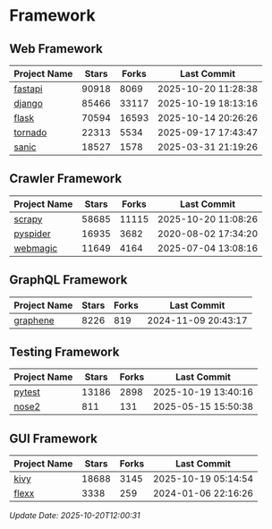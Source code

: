 # Framework

## Web Framework
| Project Name | Stars | Forks | Last Commit |
| ------------ | ----- | ----- | ----------- |
| [fastapi](https://github.com/fastapi/fastapi) | 90918 | 8069 | 2025-10-20 11:28:38 |
| [django](https://github.com/django/django) | 85466 | 33117 | 2025-10-19 18:13:16 |
| [flask](https://github.com/pallets/flask) | 70594 | 16593 | 2025-10-14 20:26:26 |
| [tornado](https://github.com/tornadoweb/tornado) | 22313 | 5534 | 2025-09-17 17:43:47 |
| [sanic](https://github.com/sanic-org/sanic) | 18527 | 1578 | 2025-03-31 21:19:26 |

## Crawler Framework
| Project Name | Stars | Forks | Last Commit |
| ------------ | ----- | ----- | ----------- |
| [scrapy](https://github.com/scrapy/scrapy) | 58685 | 11115 | 2025-10-20 11:08:26 |
| [pyspider](https://github.com/binux/pyspider) | 16935 | 3682 | 2020-08-02 17:34:20 |
| [webmagic](https://github.com/code4craft/webmagic) | 11649 | 4164 | 2025-07-04 13:08:16 |

## GraphQL Framework
| Project Name | Stars | Forks | Last Commit |
| ------------ | ----- | ----- | ----------- |
| [graphene](https://github.com/graphql-python/graphene) | 8226 | 819 | 2024-11-09 20:43:17 |

## Testing Framework
| Project Name | Stars | Forks | Last Commit |
| ------------ | ----- | ----- | ----------- |
| [pytest](https://github.com/pytest-dev/pytest) | 13186 | 2898 | 2025-10-19 13:40:16 |
| [nose2](https://github.com/nose-devs/nose2) | 811 | 131 | 2025-05-15 15:50:38 |

## GUI Framework
| Project Name | Stars | Forks | Last Commit |
| ------------ | ----- | ----- | ----------- |
| [kivy](https://github.com/kivy/kivy) | 18688 | 3145 | 2025-10-19 05:14:54 |
| [flexx](https://github.com/flexxui/flexx) | 3338 | 259 | 2024-01-06 22:16:26 |

*Update Date: 2025-10-20T12:00:31*